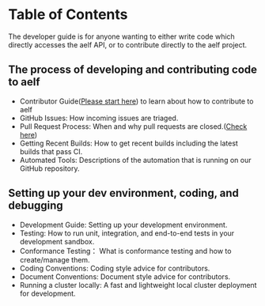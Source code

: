 # Table of Contents
The developer guide is for anyone wanting to either write code which directly accesses the aelf API, or to contribute directly to the aelf project. 

## The process of developing and contributing code to aelf

- Contributor Guide([Please start here](https://github.com/AElfProject/aelf-community/blob/main/getstarted.md)) to learn about how to contribute to aelf
- GitHub Issues: How incoming issues are triaged.
- Pull Request Process: When and why pull requests are closed.([Check here](https://github.com/AElfProject/aelf-community/blob/main/guidepull.md))
- Getting Recent Builds: How to get recent builds including the latest builds that pass CI.
- Automated Tools: Descriptions of the automation that is running on our GitHub repository.

## Setting up your dev environment, coding, and debugging

- Development Guide: Setting up your development environment.
- Testing: How to run unit, integration, and end-to-end tests in your development sandbox.
- Conformance Testing： What is conformance testing and how to create/manage them.
- Coding Conventions: Coding style advice for contributors.
- Document Conventions: Document style advice for contributors.
- Running a cluster locally: A fast and lightweight local cluster deployment for development.
